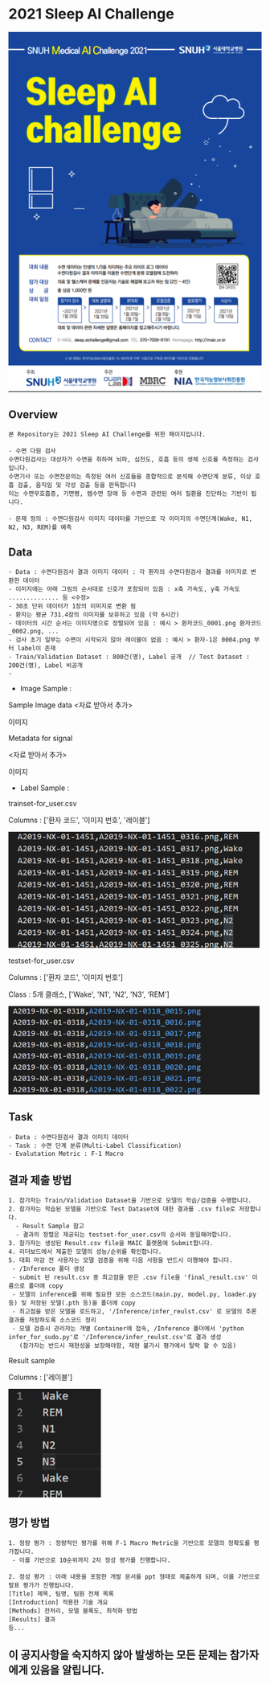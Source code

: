 # 2021 Sleep AI Challenge
<img width=600 src="/Image/포스터.PNG"/> 


## Overview
```
본 Repository는 2021 Sleep AI Challenge를 위한 페이지입니다.

- 수면 다원 검사
수면다원검사는 대상자가 수면을 취하며 뇌파, 심전도, 호흡 등의 생체 신호를 측정하는 검사입니다.
수면기사 또는 수면전문의는 측정된 여러 신호들을 종합적으로 분석해 수면단계 분류, 이상 호흡 검출, 움직임 및 각성 검출 등을 판독합니다
이는 수면무호흡증, 기면병, 렘수면 장애 등 수면과 관련된 여러 질환을 진단하는 기반이 됩니다. 

- 문제 정의 : 수면다원검사 이미지 데이터를 기반으로 각 이미지의 수면단계(Wake, N1, N2, N3, REM)를 예측
```

## Data
```
- Data : 수면다원검사 결과 이미지 데이터 : 각 환자의 수면다원검사 결과를 이미지로 변환한 데이터 
- 이미지에는 아래 그림의 순서대로 신호가 포함되어 있음 : x축 가속도, y축 가속도 .............. 등 <수정>
- 30초 단위 데이터가 1장의 이미지로 변환 됨
- 환자는 평균 731.4장의 이미지를 보유하고 있음 (약 6시간)
- 데이터의 시간 순서는 이미지명으로 정렬되어 있음 : 예시 > 환자코드_0001.png 환자코드_0002.png, ...
- 검사 초기 일부는 수면이 시작되지 않아 레이블이 없음 : 예시 > 환자-1은 0004.png 부터 label이 존재
- Train/Validation Dataset : 800건(명), Label 공개  // Test Dataset : 200건(명), Label 비공개
- 
```

- Image Sample : 

Sample Image data
<자료 받아서 추가>

 이미지
 
Metadata for signal

<자료 받아서 추가>

 이미지
 
 - Label Sample : 
 
trainset-for_user.csv

Columns : ['환자 코드', '이미지 번호', '레이블']

<img width=500  src="Image/Sample_train_label.PNG"/> 

testset-for_user.csv

Columns : ['환자 코드', '이미지 번호']

Class : 5개 클래스, ['Wake', 'N1', 'N2', 'N3', 'REM']


<img width=500 src="Image/Sample_test_label.PNG"/> 


## Task
```
- Data : 수면다원검사 결과 이미지 데이터
- Task : 수면 단계 분류(Multi-Label Classification)
- Evalutation Metric : F-1 Macro
```


## 결과 제출 방법
```
1. 참가자는 Train/Validation Dataset을 기반으로 모델의 학습/검증을 수행합니다.
2. 참가자는 학습된 모델을 기반으로 Test Dataset에 대한 결과를 .csv file로 저장합니다.
  - Result Sample 참고
  - 결과의 정렬은 제공되는 testset-for_user.csv의 순서와 동일해야합니다.
3. 참가자는 생성된 Result.csv file을 MAIC 플랫폼에 Submit합니다.
4. 리더보드에서 제출한 모델의 성능/순위를 확인합니다.
5. 대회 마감 전 사용자는 모델 검증을 위해 다음 사항을 반드시 이행해야 합니다.
 - /Inference 폴더 생성
 - submit 된 result.csv 중 최고점을 받은 .csv file을 'final_result.csv' 이름으로 폴더에 copy
 - 모델의 inference를 위해 필요한 모든 소스코드(main.py, model.py, loader.py 등) 및 저장된 모델(.pth 등)을 폴더에 copy
 - 최고점을 받은 모델을 로드하고, '/Inference/infer_reulst.csv' 로 모델의 추론 결과를 저장하도록 소스코드 정리
 - 모델 검증시 관리자는 개별 Container에 접속, /Inference 폴더에서 'python infer_for_sudo.py'로 '/Inference/infer_reulst.csv'로 결과 생성
   (참가자는 반드시 재현성을 보장해야함, 재현 불가시 평가에서 탈락 할 수 있음)
 ```
 
Result sample

Columns : ['레이블']

<img src="Image/Sample_result.PNG"/>

## 평가 방법
```
1. 정량 평가 : 정량적인 평가를 위해 F-1 Macro Metric을 기반으로 모델의 정확도를 평가합니다.
 - 이를 기반으로 10순위까지 2차 정성 평가를 진행합니다.
 
2. 정성 평가 : 아래 내용을 포함한 개발 문서를 ppt 형태로 제출하게 되며, 이를 기반으로 발표 평가가 진행됩니다.
[Title] 제목, 팀명, 팀원 전체 목록
[Introduction] 적용한 기술 개요
[Methods] 전처리, 모델 블록도, 최적화 방법
[Results] 결과
등...
```
## 이 공지사항을 숙지하지 않아 발생하는 모든 문제는 참가자에게 있음을 알립니다. ##
